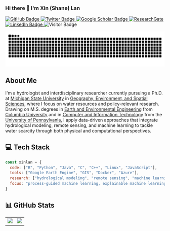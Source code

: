 ### Hi there 👋 I'm Xin (Shane) Lan

<p align="left">
  <a href="https://github.com/xinlan-technology?tab=followers">
    <img src="https://img.shields.io/github/followers/xinlan-technology?style=social" alt="GitHub Badge" />
  </a>
  <a href="https://twitter.com/ShaneResearch">
    <img src="https://img.shields.io/twitter/follow/ShaneResearch?style=social" alt="Twitter Badge" />
  </a>
  <a href="https://scholar.google.com/citations?user=https://scholar.google.com/citations?hl=en&user=hDHQtHAAAAAJ&view_op=list_works&sortby=pubdate">
    <img src="https://img.shields.io/badge/Google-Scholar-lightgrey" alt="Google Scholar Badge" />
  </a>
  <a href="https://www.researchgate.net/profile/Xin-Lan-20">
    <img src="https://img.shields.io/badge/ResearchGate-my?logoColor=00CCBB&color=00CCBB" alt="ResearchGate" />
  </a>
  <a href="https://www.linkedin.com/in/xin-lan-585912184/">
    <img src="https://img.shields.io/badge/My-LinkedIn-blue" alt="LinkedIn Badge" />
  </a>
  <img src="https://visitor-badge.laobi.icu/badge?page_id=xinlan-technology.xinlan-technology" alt="Visitor Badge" />
</p>

<picture>
  <source media="(prefers-color-scheme: dark)" srcset="https://raw.githubusercontent.com/xinlan-technology/xinlan-technology/output/github-snake-dark.svg">
  <source media="(prefers-color-scheme: light)" srcset="https://raw.githubusercontent.com/xinlan-technology/xinlan-technology/output/github-snake.svg">
  <img alt="github contribution grid snake animation" src="https://raw.githubusercontent.com/xinlan-technology/xinlan-technology/output/github-snake.svg">
</picture>

## About Me

I'm a hydrologist and interdisciplinary researcher currently pursuing a Ph.D. at [Michigan State University](https://msu.edu) in [Geography, Environment, and Spatial Sciences](https://geo.msu.edu), where I focus on water resources and policy-relevant research. Drawing on M.S. degrees in [Earth and Environmental Engineering](https://eee.columbia.edu) from [Columbia University](https://www.columbia.edu) and in [Computer and Information Technology](https://online.seas.upenn.edu/) from the [University of Pennsylvania](https://www.upenn.edu), I apply data-driven approaches that integrate hydrological modeling, remote sensing, and machine learning to tackle water scarcity through both physical and computational perspectives.

## 💻 Tech Stack

```javascript
const xinlan = {
  code: ["R", "Python", "Java", "C", "C++", "Linux", "JavaScript"],
  tools: ["Google Earth Engine", "GIS", "Docker", "Azure"],
  research: ["hydrological modeling", "remote sensing", "machine learning"],
  focus: "process-guided machine learning, explainable machine learning"
}
```

## 📊 GitHub Stats

<div align="center">
<table>
<tr>
<td width="50%" align="center">
<img src="https://github-readme-stats-sigma-five.vercel.app/api?username=xinlan-technology&show_icons=true" />
</td>
<td width="50%" align="center">
<img src="https://github-readme-activity-graph.vercel.app/graph?username=xinlan-technology&theme=github-compact" />
</td>
</tr>
</table>
</div>



